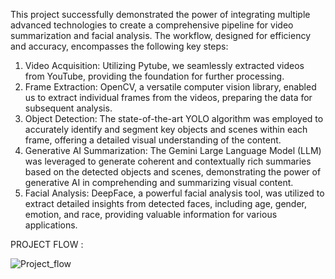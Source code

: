 This project successfully demonstrated the power of integrating multiple advanced technologies to create a comprehensive pipeline for video summarization and facial analysis. The workflow, designed for efficiency 
and accuracy, encompasses the following key steps:
1.	Video Acquisition: Utilizing Pytube, we seamlessly extracted videos from YouTube, providing the foundation for further processing.
2.	Frame Extraction: OpenCV, a versatile computer vision library, enabled us to extract individual frames from the videos, preparing the data for subsequent analysis.
3.	Object Detection: The state-of-the-art YOLO algorithm was employed to accurately identify and segment key objects and scenes within each frame, offering a detailed visual understanding of the content.
4.	Generative AI Summarization: The Gemini Large Language Model (LLM) was leveraged to generate coherent and contextually rich summaries based on the detected objects and scenes, demonstrating the power of
                                 generative AI in comprehending and summarizing visual content.
5.	Facial Analysis: DeepFace, a powerful facial analysis tool, was utilized to extract detailed insights from detected faces, including age, gender, emotion, and race, providing valuable information for various
                     applications.

PROJECT FLOW :

![Project_flow](https://github.com/sparshjaggi07/AI-Powered-Video-Digest/assets/145780814/2a13c670-a56d-4db9-a2c0-ec5c8e59f551)
